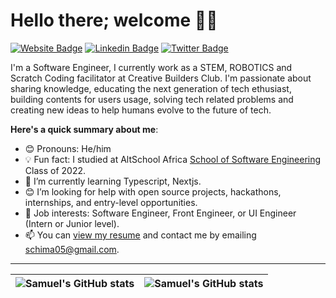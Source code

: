 # Hello there; welcome 👋🏾

[![Website Badge](https://img.shields.io/badge/-cas1908.github.io-000000?style=for-the-badge&logo=Google-Chrome&logoColor=white&link=https://cas1908.github.io/AltSchool-Africa-Html-Assessment/)](https://cas1908.github.io/AltSchool-Africa-Html-Assessment/) [![Linkedin Badge](https://img.shields.io/badge/-cas-blue?style=for-the-badge&logo=Linkedin&logoColor=white&link=https://www.linkedin.com/in/samuel-chima-148128238)](https://www.linkedin.com/in/samuel-chima-148128238) [![Twitter Badge](https://img.shields.io/badge/-cas-1ca0f1?style=for-the-badge&logo=twitter&logoColor=white&link=https://twitter.com/_ca_s)](https://twitter.com/_ca_s)

I'm a Software Engineer, I currently work as a STEM, ROBOTICS and Scratch Coding facilitator at Creative Builders Club. I'm passionate about sharing knowledge, educating the next generation of tech ethusiast, building contents for users usage, solving tech related problems and creating new ideas to help humans evolve to the future of tech.

**Here's a quick summary about me**:

- 😊 Pronouns: He/him
- 💡 Fun fact: I studied at AltSchool Africa [School of Software Engineering](https://altschoolafrica.com/schools/engineering) Class of 2022.
- 🌱 I’m currently learning Typescript, Nextjs.
- 😊 I’m looking for help with open source projects, hackathons, internships, and entry-level opportunities.
- 💼 Job interests: Software Engineer, Front Engineer, or UI Engineer (Intern or Junior level).
- 📫 You can [view my resume](https://drive.google.com/file/d/17_4okN-uVVNExeNsa88NxsIpqbJ35m0e/view?usp=sharing) and contact me by emailing schima05@gmail.com.

---

| <img align="center" src="https://github-readme-stats.vercel.app/api?username=cas1908&show_icons=true&include_all_commits=true&hide_border=true" alt="Samuel's GitHub stats" /> | <img align="center" src="https://github-readme-stats.vercel.app/api/top-langs/?username=cas1908&langs_count=8&layout=compact&hide_border=true" alt="Samuel's GitHub stats" /> |
| ------------- | ------------- |
